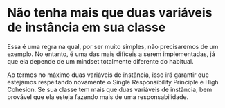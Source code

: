# Não tenha mais que duas variáveis de instância em sua classe

Essa é uma regra na qual, por ser muito simples, não precisaremos de um exemplo. No entanto, é uma das mais difíceis a serem implementadas, já que ela depende de um mindset totalmente diferente do habitual.

Ao termos no máximo duas variáveis de instância, isso irá garantir que estejamos respeitando novamente o Single Responsibility Principle e High Cohesion. Se sua classe tem mais que duas variáveis de instância, bem provável que ela esteja fazendo mais de uma responsabilidade.
